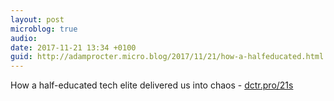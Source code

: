 ```yaml
---
layout: post
microblog: true
audio: 
date: 2017-11-21 13:34 +0100
guid: http://adamprocter.micro.blog/2017/11/21/how-a-halfeducated.html
---
```

How a half-educated tech elite delivered us into chaos - [dctr.pro/21s](http://dctr.pro/21s)
